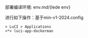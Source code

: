 部署编译环境: env.md/{lede env}

进行如下操作：基于min-v1-2024.config
```
> LuCI > Applications
<*> luci-app-dockerman

```